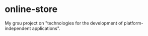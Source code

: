# online-store
My grsu project on "technologies for the development of platform-independent applications".
